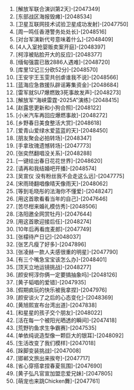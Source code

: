 
1. [解放军联合演训第2天]-[2047349]
1. [东部战区海报毁瘫]-[2048534]
1. [卫星互联网技术试验卫星成功发射]-[2047750]
1. [周一鸣任香港警务处处长]-[2048516]
1. [对台军演新代号意味着什么]-[2048409]
1. [4人入室抢婴贩卖案开庭]-[2048397]
1. [柯淳被贴脸开大的反应]-[2048377]
1. [缅甸强震已致2886人遇难]-[2048720]
1. [库里12记三分砍52分]-[2048570]
1. [王安宇王玉雯共创虐谁我不说]-[2048566]
1. [蓝海应急救援队辟谣筹集资金]-[2048684]
1. [雷军就SU7爆燃致3死事故发声]-[2048273]
1. [解放军“海峡雷霆-2025A”演练]-[2048415]
1. [赵露思更新和小狗合照]-[2048122]
1. [小米汽车再回应爆燃事故]-[2048272]
1. [乡野春日美食整活大赏]-[2048618]
1. [爱青山爱绿水爱蓝蓝的天]-[2048450]
1. [朋友聚会必拍转场]-[2048347]
1. [手拿玫瑰遗憾转场]-[2047773]
1. [张奕然翻唱没关系]-[2048288]
1. [一键绘出春日花花世界]-[2048620]
1. [请再和我结婚吧开播]-[2048574]
1. [吴宣仪 没有粉丝我不会走这么远]-[2047775]
1. [宋雨琦翻唱像晴天像雨天]-[2048062]
1. [等到毛晓彤的法海你不懂爱]-[2048247]
1. [用这首歌看看当年的自己]-[2047646]
1. [苦尽柑来婚礼模仿秀]-[2048506]
1. [洛阳邀全网赏牡丹]-[2047644]
1. [用这首歌迎接后任]-[2048274]
1. [10年后再看庞麦郎]-[2047749]
1. [张檬待产日记]-[2048037]
1. [张艺凡瘦了好多]-[2047896]
1. [张凌赫一款人夫感很重的明星]-[2047790]
1. [有三个嘴急宝宝该怎么办]-[2048401]
1. [顶天立地运镜挑战]-[2048277]
1. [颜安柯淳你俩一定要搞抽象吗]-[2048126]
1. [黄子韬唱的爱错]-[2047935]
1. [假期疯玩的快乐被我拿捏]-[2047976]
1. [颜安谈火了之后的心态变化]-[2048369]
1. [黄旭熙宣布台湾出道]-[2047838]
1. [和星星的孩子交个朋友]-[2048022]
1. [活在每一个被阳光晒透的瞬间]-[2047418]
1. [荒野钓鱼求生争霸赛]-[2047535]
1. [单依纯说造型像一颗巨大的银耳]-[2048092]
1. [生活改变了我们模样]-[2047018]
1. [跺脚变装挑战]-[2047008]
1. [邯郸文旅出来挨夸]-[2047717]
1. [省心穿搭拿捏春夏氛围]-[2047690]
1. [黄子弘凡官宣加盟恋爱兄妹]-[2047805]
1. [萌宠也来跳Chicken舞]-[2047761]